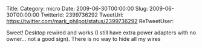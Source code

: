 Title: 
Category: micro
Date: 2009-06-30T00:00:00
Slug: 2009-06-30T00:00:00
TwitterId: 2399736292
TweetUrl: https://twitter.com/mark_philpot/status/2399736292
ReTweetUser: 

Sweet! Desktop rewired and works (I still have extra power adapters with no owner... not a good sign). There is no way to hide all my wires